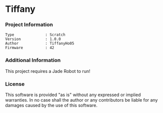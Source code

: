 Tiffany
================



### Project Information
```
Type              : Scratch
Version           : 1.0.0
Author            : TiffanyHo05
Firmware          : 42
```

### Additional Information
This project requires a Jade Robot to run!

### License
This software is provided "as is" without any expressed or implied warranties.  In no case shall the author or any contributors be liable for any damages caused by the use of this software.

